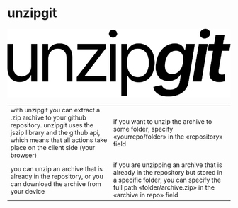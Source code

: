 # unzipgit
![unzipgit](https://github.com/unzipgit/unzipgit.github.io/raw/main/images/logo.png)


<table>
    <tr>
      <td width="500px">with unzipgit you can extract a .zip archive to your github repository. unzipgit uses the jszip library and the github api, which means that all actions take place on the client side (your browser)</td>
      <td width="500px">if you want to unzip the archive to some folder, specify «yourrepo/folder» in the «repository» field</td>
    </tr>
    <tr>
      <td>you can unzip an archive that is already in the repository, or you can download the archive from your device</td>
      <td>if you are unzipping an archive that is already in the repository but stored in a specific folder, you can specify the full path «folder/archive.zip» in the «archive in repo» field</td>
    </tr>
</table>
